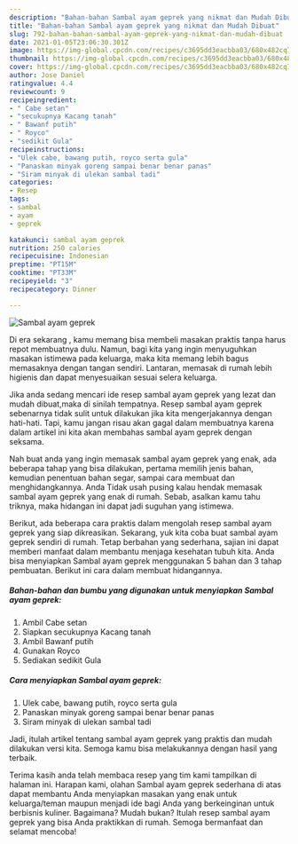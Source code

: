 ```yaml
---
description: "Bahan-bahan Sambal ayam geprek yang nikmat dan Mudah Dibuat"
title: "Bahan-bahan Sambal ayam geprek yang nikmat dan Mudah Dibuat"
slug: 792-bahan-bahan-sambal-ayam-geprek-yang-nikmat-dan-mudah-dibuat
date: 2021-01-05T23:06:30.301Z
image: https://img-global.cpcdn.com/recipes/c3695dd3eacbba03/680x482cq70/sambal-ayam-geprek-foto-resep-utama.jpg
thumbnail: https://img-global.cpcdn.com/recipes/c3695dd3eacbba03/680x482cq70/sambal-ayam-geprek-foto-resep-utama.jpg
cover: https://img-global.cpcdn.com/recipes/c3695dd3eacbba03/680x482cq70/sambal-ayam-geprek-foto-resep-utama.jpg
author: Jose Daniel
ratingvalue: 4.4
reviewcount: 9
recipeingredient:
- " Cabe setan"
- "secukupnya Kacang tanah"
- " Bawanf putih"
- " Royco"
- "sedikit Gula"
recipeinstructions:
- "Ulek cabe, bawang putih, royco serta gula"
- "Panaskan minyak goreng sampai benar benar panas"
- "Siram minyak di ulekan sambal tadi"
categories:
- Resep
tags:
- sambal
- ayam
- geprek

katakunci: sambal ayam geprek 
nutrition: 250 calories
recipecuisine: Indonesian
preptime: "PT15M"
cooktime: "PT33M"
recipeyield: "3"
recipecategory: Dinner

---
```



![Sambal ayam geprek](https://img-global.cpcdn.com/recipes/c3695dd3eacbba03/680x482cq70/sambal-ayam-geprek-foto-resep-utama.jpg)

Di era  sekarang , kamu memang bisa membeli masakan praktis tanpa harus repot membuatnya dulu. Namun, bagi kita yang ingin menyuguhkan masakan istimewa pada keluarga, maka kita memang lebih bagus memasaknya dengan tangan sendiri. Lantaran, memasak di rumah lebih higienis dan dapat menyesuaikan sesuai selera keluarga.

Jika anda sedang mencari ide resep sambal ayam geprek yang lezat dan mudah dibuat,maka di sinilah tempatnya. Resep sambal ayam geprek  sebenarnya tidak sulit untuk dilakukan jika kita mengerjakannya dengan hati-hati. Tapi, kamu jangan risau akan gagal dalam membuatnya 
karena dalam artikel ini kita akan membahas sambal ayam geprek dengan seksama.  



Nah buat anda yang ingin memasak sambal ayam geprek yang enak, ada beberapa tahap yang bisa dilakukan, pertama memilih jenis bahan, kemudian penentuan bahan segar, sampai cara membuat dan menghidangkannya. Anda Tidak usah pusing kalau hendak memasak sambal ayam geprek yang enak di rumah. Sebab, asalkan kamu  tahu triknya, maka hidangan ini dapat jadi suguhan yang istimewa.

Berikut, ada beberapa cara praktis  dalam mengolah resep sambal ayam geprek yang siap dikreasikan. Sekarang, yuk kita coba buat sambal ayam geprek sendiri di rumah. Tetap berbahan yang sederhana, sajian ini dapat memberi manfaat dalam membantu menjaga kesehatan tubuh kita. Anda bisa menyiapkan Sambal ayam geprek menggunakan 5 bahan dan 3 tahap pembuatan. Berikut ini cara dalam membuat hidangannya.

<!--inarticleads1-->

##### Bahan-bahan dan bumbu yang digunakan untuk menyiapkan Sambal ayam geprek:

1. Ambil  Cabe setan
1. Siapkan secukupnya Kacang tanah
1. Ambil  Bawanf putih
1. Gunakan  Royco
1. Sediakan sedikit Gula




<!--inarticleads2-->

##### Cara menyiapkan Sambal ayam geprek:

1. Ulek cabe, bawang putih, royco serta gula
1. Panaskan minyak goreng sampai benar benar panas
1. Siram minyak di ulekan sambal tadi




Jadi, itulah artikel tentang  sambal ayam geprek  yang praktis dan mudah dilakukan versi kita. Semoga kamu bisa melakukannya dengan hasil yang terbaik. 

Terima kasih anda telah membaca resep yang tim kami tampilkan di halaman ini. Harapan kami, olahan  Sambal ayam geprek sederhana di atas dapat membantu Anda menyiapkan masakan yang enak untuk keluarga/teman maupun menjadi ide bagi Anda yang berkeinginan untuk berbisnis kuliner. Bagaimana? Mudah bukan? Itulah resep sambal ayam geprek yang bisa Anda praktikkan di rumah. Semoga bermanfaat dan selamat mencoba!

